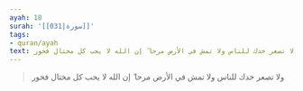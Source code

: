 ```yaml
---
ayah: 18
surah: '[[031|سورة]]'
tags:
- quran/ayah
text: ولا تصعر خدك للناس ولا تمش في الأرض مرحا ۖ إن الله لا يحب كل مختال فخور
---
```

> ولا تصعر خدك للناس ولا تمش في الأرض مرحا ۖ إن الله لا يحب كل مختال فخور
